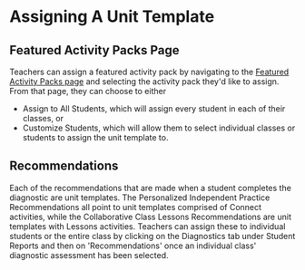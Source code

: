 # Assigning A Unit Template

## Featured Activity Packs Page
Teachers can assign a featured activity pack by navigating to the [Featured Activity Packs page](https://quill.org/assign/featured-activity-packs) and selecting the activity pack they'd like to assign. From that page, they can choose to either

* Assign to All Students, which will assign every student in each of their classes, or
* Customize Students, which will allow them to select individual classes or students to assign the unit template to.

## Recommendations
Each of the recommendations that are made when a student completes the diagnostic are unit templates. The Personalized Independent Practice Recommendations all point to unit templates comprised of Connect activities, while the Collaborative Class Lessons Recommendations are unit templates with Lessons activities. Teachers can assign these to individual students or the entire class by clicking on the Diagnostics tab under Student Reports and then on 'Recommendations' once an individual class' diagnostic assessment has been selected.
